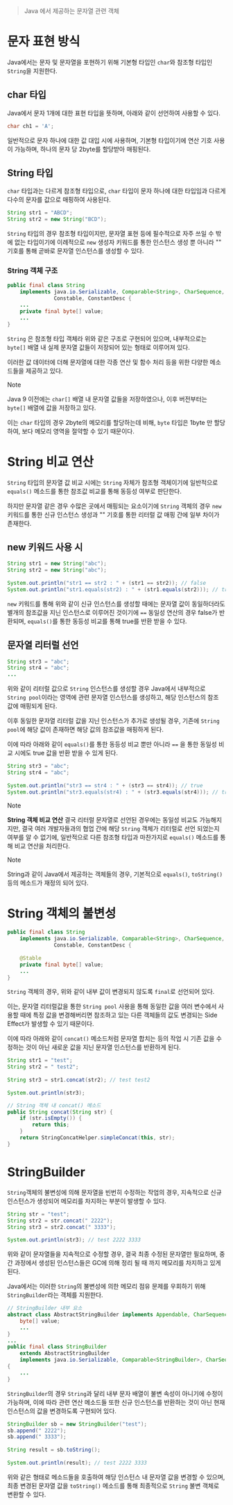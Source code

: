 > Java 에서 제공하는 문자열 관련 객체

# 문자 표현 방식
Java에서는 문자 및 문자열을 포현하기 위해 기본형 타입인 `char`와 참조형 타입인 `String`을 지원한다.

## char 타입
Java에서 문자 1개에 대한 표현 타입을 뜻하며, 아래와 같이 선언하여 사용할 수 있다.
```java
char ch1 = 'A';
```

일반적으로 문자 하나에 대한 값 대입 시에 사용하며, 기본형 타입이기에 연산 기호 사용이 가능하며, 하나의 문자 당 2byte를 할당받아 매핑된다.

## String 타입
`char` 타입과는 다르게 참조형 타입으로, `char` 타입이 문자 하나에 대한 타입임과 다르게 다수의 문자를 값으로 매핑하여 사용된다.
```java
String str1 = "ABCD";  
String str2 = new String("BCD");
```

`String` 타입의 경우 참조형 타입이지만, 문자열 표현 등에 필수적으로 자주 쓰일 수 밖에 없는 타입이기에 이례적으로 `new` 생성자 키워드를 통한 인스턴스 생성 뿐 아니라 "" 기호를 통해 곧바로 문자열 인스턴스를 생성할 수 있다.

### String 객체 구조
```java
public final class String  
    implements java.io.Serializable, Comparable<String>, CharSequence,  
               Constable, ConstantDesc {  
	... 
    private final byte[] value;
    ...
}
```

`String` 은 참조형 타입 객체라 위와 같은 구조로 구현되어 있으며, 내부적으로는 `byte[]` 배열 내 실제 문자열 값들이 저장되어 있는 형태로 이루어져 있다.

이러한 값 데이터에 더해 문자열에 대한 각종 연산 및 함수 처리 등을 위한 다양한 메소드들을 제공하고 있다.

> [!NOTE]
> Java 9 이전에는 `char[]` 배열 내 문자열 값들을 저장하였으나, 이후 버전부터는 `byte[]` 배열에 값을 저장하고 있다.
> 
> 이는 `char` 타입의 경우 2byte의 메모리를 할당하는데 비해, `byte` 타입은 1byte 만 할당하여, 보다 메모리 영역을 절약할 수 있기 때문이다.

# String 비교 연산
`String` 타입의 문자열 값 비교 시에는 `String` 자체가 참조형 객체이기에 일반적으로 `equals()` 메소드를 통한 참조값 비교를 통해 동등성 여부로 판단한다.

하지만 문자열 같은 경우 수많은 곳에서 매핑되는 요소이기에 `String` 객체의 경우 `new` 키워드를 통한 신규 인스턴스 생성과 "" 기호를 통한 리터럴 값 매핑 간에 일부 차이가 존재한다.

## new 키워드 사용 시
```java
String str1 = new String("abc");  
String str2 = new String("abc");  
  
System.out.println("str1 == str2 : " + (str1 == str2)); // false  
System.out.println("str1.equals(str2) : " + (str1.equals(str2))); // true
```
`new` 키워드를 통해 위와 같이 신규 인스턴스를 생성할 때에는 문자열 값이 동일하더라도 별개의 참조값을 지닌 인스턴스로 이루어진 것이기에 `==` 동일성 연산의 경우 false가 반환되며, `equals()`를 통한 동등성 비교를 통해 true를 반환 받을 수 있다.

## 문자열 리터럴 선언
```java
String str3 = "abc";  
String str4 = "abc";  
...
```
위와 같이 리터럴 값으로 `String` 인스턴스를 생성할 경우 Java에서 내부적으로 `String pool`이라는 영역에 관련 문자열 인스턴스를 생성하고, 해당 인스턴스의 참조 값에 매핑되게 된다.

이후 동일한 문자열 리터럴 값을 지닌 인스턴스가 추가로 생성될 경우, 기존에 `String pool`에 해당 값이 존재하면 해당 값의 참조값을 매핑하게 된다.

이에 따라 아래와 같이 `equals()`를 통한 동등성 비교 뿐만 아니라 `==` 을 통한 동일성 비교 시에도 true 값을 반환 받을 수 있게 된다.
```java
String str3 = "abc";  
String str4 = "abc";  
  
System.out.println("str3 == str4 : " + (str3 == str4)); // true  
System.out.println("str3.equals(str4) : " + (str3.equals(str4))); // true
```

> [!NOTE]
> **String 객체 비교 연산**
> 결국 리터럴 문자열로 선언된 경우에는 동일성 비교도 가능해지지만, 결국 여러 개발자들과의 협업 간에 해당 `String` 객체가 리터럴로 선언 되었는지 여부를 알 수 없기에, 일반적으로 다른 참조형 타입과 마찬가지로 `equals()` 메소드를 통해 비교 연산을 처리한다.

> [!NOTE]
> String과 같이 Java에서 제공하는 객체들의 경우, 기본적으로 `equals()`, `toString()` 등의 메소드가 재정의 되어 있다.

# String 객체의 불변성
```java
public final class String  
    implements java.io.Serializable, Comparable<String>, CharSequence,  
               Constable, ConstantDesc {  
  
    @Stable  
    private final byte[] value;
    ...
}
```
`String` 객체의 경우, 위와 같이 내부 값이 변경되지 않도록 `final`로 선언되어 있다.

이는, 문자열 리터럴값을 통한 `String pool` 사용을 통해 동일한 값을 여러 변수에서 사용할 때에 특정 값을 변경해버리면 참조하고 있는 다른 객체들의 값도 변경되는 Side Effect가 발생할 수 있기 때문이다.

이에 따라 아래와 같이 `concat()` 메소드처럼 문자열 합치는 등의 작업 시 기존 값을 수정하는 것이 아닌 새로운 값을 지닌 문자열 인스턴스를 반환하게 된다.

```java
String str1 = "test";  
String str2 = " test2";  
  
String str3 = str1.concat(str2); // test test2  
  
System.out.println(str3);
```

```java
// String 객체 내 concat() 메소드
public String concat(String str) {  
    if (str.isEmpty()) {  
        return this;  
    }  
    return StringConcatHelper.simpleConcat(this, str);  
}
```

# StringBuilder
`String`객체의 불변성에 의해 문자열을 빈번히 수정하는 작업의 경우, 지속적으로 신규 인스턴스가 생성되어 메모리를 차지하는 부분이 발생할 수 있다.

```java
String str = "test";  
String str2 = str.concat(" 2222");  
String str3 = str2.concat(" 3333");  
  
System.out.println(str3); // test 2222 3333
```

위와 같이 문자열들을 지속적으로 수정할 경우, 결국 최종 수정된 문자열만 필요하며, 중간 과정에서 생성된 인스턴스들은 GC에 의해 정리 될 때 까지 메모리를 차지하고 있게 된다.

Java에서는 이러한 `String`의 불변성에 의한 메모리 점유 문제를 우회하기 위해 `StringBuilder`라는 객체를 지원한다.

```java
// StringBuilder 내부 요소
abstract class AbstractStringBuilder implements Appendable, CharSequence {  
    byte[] value;
	...
}
...
public final class StringBuilder  
    extends AbstractStringBuilder  
    implements java.io.Serializable, Comparable<StringBuilder>, CharSequence  
{
	...
}
```

`StringBuilder`의 경우 `String`과 달리 내부 문자 배열이 불변 속성이 아니기에 수정이 가능하며, 이에 따라 관련 연산 메소드들 또한 신규 인스턴스를 반환하는 것이 아닌 현재 인스턴스의 값을 변경하도록 구현되어 있다.

```java
StringBuilder sb = new StringBuilder("test");  
sb.append(" 2222");  
sb.append(" 3333");  
  
String result = sb.toString();  
  
System.out.println(result); // test 2222 3333
```
위와 같은 형태로 메소드들을 호출하여 해당 인스턴스 내 문자열 값을 변경할 수 있으며, 최종 변경된 문자열 값을 `toString()` 메소드를 통해 최종적으로 `String` 불변 객체로 변환할 수 있다.